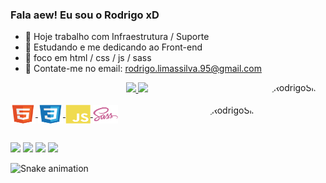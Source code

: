 ### Fala aew! Eu sou o Rodrigo xD

- 🤖 Hoje trabalho com Infraestrutura / Suporte
- 🧠 Estudando e me dedicando ao Front-end
- 👾 foco em html / css / js / sass
- 🤔 Contate-me no email: rodrigo.limassilva.95@gmail.com

<div align="center">
  <a href="https://github.com/RodrigoSilva95">
  <img height="150em" src="https://github-readme-stats.vercel.app/api?username=RodrigoSilva95&show_icons=true&theme=onedark&include_all_commits=true&count_private=true"/>
  <img height="150em" src="https://github-readme-stats.vercel.app/api/top-langs/?username=RodrigoSilva95&layout=compact&langs_count=7&theme=onedark"/>
  <img align="right" alt="RodrigoSilva" height="150" style="border-radius:50px;" src="https://media.giphy.com/avatars/dianapietrzyk/wWrk0vNBjwQp.gif">
</div>
<div style="display: inline_block"><br>
  <img align="center" alt="Rafa-HTML" height="30" width="40" src="https://raw.githubusercontent.com/devicons/devicon/master/icons/html5/html5-original.svg">
  <img align="center" alt="Rafa-CSS" height="30" width="40" src="https://raw.githubusercontent.com/devicons/devicon/master/icons/css3/css3-original.svg">
  <img align="center" alt="Rafa-Js" height="30" width="40" src="https://raw.githubusercontent.com/devicons/devicon/master/icons/javascript/javascript-plain.svg">
  <img align="center" alt="Rafa-CSS" height="30" width="40" src="https://raw.githubusercontent.com/devicons/devicon/master/icons/sass/sass-original.svg">
  <img align="right" alt="RodrigoSilva" height="150" style="border-radius:50px;" src="https://media0.giphy.com/media/SpopD7IQN2gK3qN4jS/giphy.gif">
</div>

##

<div>
    <a href="https://instagram.com/_bagda95" target="_blank"><img src="https://img.shields.io/badge/-Instagram-%23E4405F?style=for-the-badge&logo=instagram&logoColor=white" target="_blank"></a>
   <a href="https://discord.gg/Bagdá#1912" target="_blank"><img src="https://img.shields.io/badge/Discord-7289DA?style=for-the-badge&logo=discord&logoColor=white" 
target="_blank"></a> 
  <a href = "mailto:rodrigo.limassilva.95@gmail.com"><img src="https://img.shields.io/badge/-Gmail-%23333?style=for-the-badge&logo=gmail&logoColor=white" 
target="_blank"></a>
    <a href="https://www.linkedin.com/in/rodrigo-de-lima-santos-silva" target="_blank"><img src="https://img.shields.io/badge/-LinkedIn-%230077B5?style=for-the-badge&logo=linkedin&logoColor=white" target="_blank"></a> 
  
  ![Snake animation](https://github.com/RodrigoSilva95/RodrigoSilva95/blob/output/github-contribution-grid-snake.svg)
  
</div>
